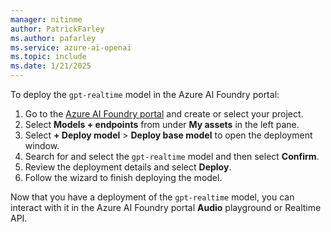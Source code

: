 ```yaml
---
manager: nitinme
author: PatrickFarley
ms.author: pafarley
ms.service: azure-ai-openai
ms.topic: include
ms.date: 1/21/2025
---
```


To deploy the `gpt-realtime` model in the Azure AI Foundry portal:
1. Go to the [Azure AI Foundry portal](https://ai.azure.com/?cid=learnDocs) and create or select your project. 
1. Select **Models + endpoints** from under **My assets** in the left pane.
1. Select **+ Deploy model** > **Deploy base model** to open the deployment window. 
1. Search for and select the `gpt-realtime` model and then select **Confirm**.
1. Review the deployment details and select **Deploy**.
1. Follow the wizard to finish deploying the model.

Now that you have a deployment of the `gpt-realtime` model, you can interact with it in the Azure AI Foundry portal **Audio** playground or Realtime API.
